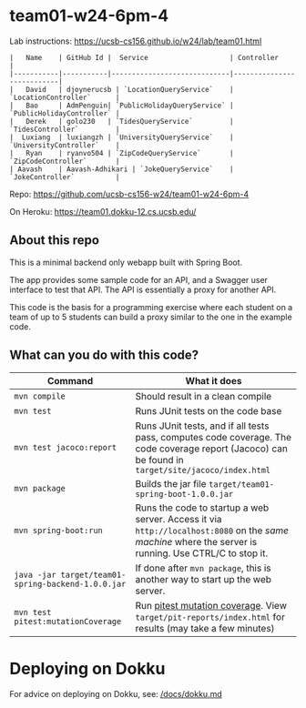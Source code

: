# team01-w24-6pm-4

Lab instructions: <https://ucsb-cs156.github.io/w24/lab/team01.html>

```
|   Name    | GitHub Id |  Service                    | Controller                |
|-----------|-----------|-----------------------------|---------------------------|
|   David   | djoynerucsb | `LocationQueryService`    | `LocationController`      |
|   Bao     | AdmPenguin| `PublicHolidayQueryService` | `PublicHolidayController` |
|   Derek   | golo230   | `TidesQueryService`         | `TidesController`         |
|  Luxiang  | luxiangzh | `UniversityQueryService`    | `UniversityController`    |
|   Ryan    | ryanvo504 | `ZipCodeQueryService`       | `ZipCodeController`       |
| Aavash    | Aavash-Adhikari | `JokeQueryService`    | `JokeController`          |
```

Repo: https://github.com/ucsb-cs156-w24/team01-w24-6pm-4

On Heroku: https://team01.dokku-12.cs.ucsb.edu/

## About this repo

This is a minimal backend only webapp built with Spring Boot.

The app provides some sample code for an API, and a Swagger user interface
to test that API.  The API is essentially a proxy for another API.

This code is the basis for a programming exercise where each student on a
team of up to 5 students can build a proxy similar to the one in the example code.

## What can you do with this code?

| Command | What it does   |
|----------|---------------------------------------|
| `mvn compile` | Should result in a clean compile |
| `mvn test` | Runs JUnit tests on the code base |
| `mvn test jacoco:report` | Runs JUnit tests, and if all tests pass, computes code coverage.  The code coverage report (Jacoco) can be found in `target/site/jacoco/index.html` |
| `mvn package` | Builds the jar file `target/team01-spring-boot-1.0.0.jar` |
| `mvn spring-boot:run` | Runs the code to startup a web server.  Access it via `http://localhost:8080` on the *same machine* where the server is running.  Use CTRL/C to stop it. |
| `java -jar target/team01-spring-backend-1.0.0.jar` | If done after `mvn package`, this is another way to start up the web server.|
| `mvn test pitest:mutationCoverage` | Run [pitest mutation coverage](https://pitest.org).  View `target/pit-reports/index.html` for results (may take a few minutes)|

# Deploying on Dokku

For advice on deploying on Dokku, see: [/docs/dokku.md](/docs/dokku.md)

